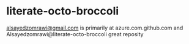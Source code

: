 # literate-octo-broccoli
alsayedzomrawi@gmail.com is primarily at azure.com.github.com and Alsayedzomrawi@literate-octo-broccoli great reposity
